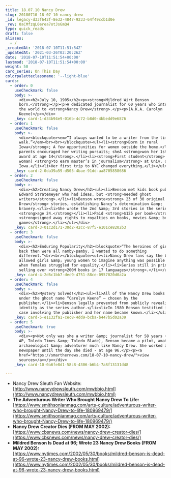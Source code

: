 ```yaml
---
title: 18.07.10 Nancy Drew
slug: 20180710-18-07-10-nancy-drew
_id: legacy-d33f642f-8e32-4847-9233-64f49ccb1d0e
_rev: 0aCMfzqL0erea7otJsGmQ4
type: quick_reads
draft: false
aliases:
  - /
_createdAt: '2018-07-10T11:51:54Z'
_updatedAt: '2021-03-26T02:20:26Z'
date: '2018-07-10T11:51:54+00:00'
lastmod: '2018-07-10T11:51:54+00:00'
weight: 50
card_series: On This Day
colorpaletteclassname: '--light-blue'
cards:
  - order: 0
    useCheckmark: false
    body: >-
      <div><h2>July 10, 1905</h2><p><strong>Mildred Wirt Benson
      born.</strong></p><p>A dedicated journalist for 60 years who introduced
      the world to <strong>Nancy Drew</strong>.</p><p>(A.K.A. Carolyn
      Keene)</p></div>
    _key: card-1-d34b94e9-016b-4c72-b8d0-4bbedd9e6876
  - order: 1
    useCheckmark: false
    body: >-
      <div><blockquote><em>“I always wanted to be a writer from the time I could
      walk.”</em><br><br></blockquote><ul><li><strong>Born in rural
      Iowa</strong>; A few opportunities for women outside the home.</li><li>Her
      parents encouraged her writing pursuits; sheA <strong>won her 1st writing
      award at age 14</strong>.</li><li><strong>First student</strong> (man or
      woman) <strong>to earn master’s in journalism</strong> at Univ. of
      Iowa.</li><li>Her first trip to NYC changed everything…</li></ul></div>
    _key: card-2-0da39a59-d505-4bae-91dd-aa8705858686
  - order: 2
    useCheckmark: false
    body: >-
      <div><h2>Creating Nancy Drew</h2><ul><li>Benson met kids book publisher
      Edward Stratemeyer who had ideas, but <strong>needed ghost
      writers</strong>.</li><li>Benson wrote<strong> 23 of 30 original Nancy
      Drew</strong> stories, establishing Nancy’s determination &amp;
      bravery.</li><li>She wrote the 2nd &amp; 3rd stories in the series at
      <strong>age 24.</strong></li><li>Paid <strong>$125 per book</strong>,
      <strong>signed away rights to royalties on books, movies &amp; board
      games</strong>.</li></ul></div>
    _key: card-3-01c2d171-30d2-42cc-87f5-e101ce8202b3
  - order: 3
    useCheckmark: false
    body: >-
      <div><h2>Enduring Popularity</h2><blockquote>“The heroines of girls’ books
      back then were all namby-pamby. I wanted to do something
      different.”<br><br></blockquote><ul><li>Nancy Drew fans say the books
      allowed girls &amp; young women to imagine anything was possible at a time
      when females struggled for equality.</li><li>Series still in print,
      selling over <strong>200M books in 17 languages</strong>.</li></ul></div>
    _key: card-4-2d6c1bb7-dec9-4751-88ce-0957020d0a2a
  - order: 4
    useCheckmark: false
    body: >-
      <div><h2>Mystery Solved!</h2><ul><li>All of the Nancy Drew books written
      under the ghost name “Carolyn Keene” – chosen by the
      publisher.</li><li>Benson legally prevented from publicly revealing her
      identity as the series author.</li><li>In 1980 Benson testified in a court
      case involving the publisher and her name became known.</li></ul></div>
    _key: card-5-e1132fa1-cec8-4dd9-bcba-b447b5d02a39
  - order: 5
    useCheckmark: true
    body: >-
      <div><p>Not only was she a writer &amp; journalist for 58 years (at the
      AP, Toledo Times &amp; Toledo Blade), Benson became a pilot, amateur
      archaeologist &amp; adventurer much like Nancy Drew. She worked at the
      newspaper until the day she died - at age 96.</p><p><a
      href="https://smarthernews.com/18-07-10-nancy-drew/">view
      sources</a></p></div>
    _key: card-10-0a6fe8d1-58c8-4306-b6b4-7a8f13131d48

---
```

* Nancy Drew Sleuth Fan Website:  
[http://www.nancydrewsleuth.com/mwbbio.html](http://www.nancydrewsleuth.com/mwbbio.html)
* **The Adventurous Writer Who Brought Nancy Drew To Life:**  
[https://www.smithsonianmag.com/arts-culture/adventurous-writer-who-brought-Nancy-Drew-to-life-180969479/](https://www.smithsonianmag.com/arts-culture/adventurous-writer-who-brought-Nancy-Drew-to-life-180969479/)
* **Nancy Drew Creator Dies (FROM MAY 2002):**  
[https://www.cbsnews.com/news/nancy-drew-creator-dies/](https://www.cbsnews.com/news/nancy-drew-creator-dies/)
* **Mildred Benson Is Dead at 96; Wrote 23 Nancy Drew Books (FROM MAY 2002):**  
[https://www.nytimes.com/2002/05/30/books/mildred-benson-is-dead-at-96-wrote-23-nancy-drew-books.html](https://www.nytimes.com/2002/05/30/books/mildred-benson-is-dead-at-96-wrote-23-nancy-drew-books.html)